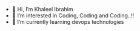 - 👋 Hi, I’m Khaleel Ibrahim
- 👀 I’m interested in Coding, Coding and Coding..!!
- 🌱 I’m currently learning devops technologies

<!---
khaleelibrahim429/khaleelibrahim429 is a ✨ special ✨ repository because its `README.md` (this file) appears on your GitHub profile.
You can click the Preview link to take a look at your changes.
--->
